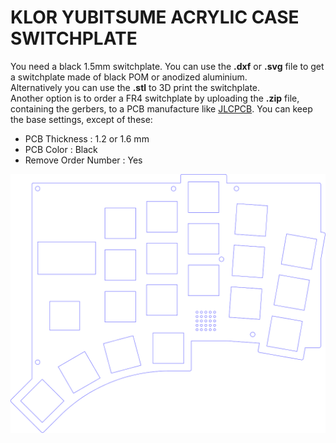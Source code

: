 # KLOR YUBITSUME ACRYLIC CASE SWITCHPLATE

You need a black 1.5mm switchplate. You can use the **.dxf** or **.svg** file to get a switchplate made of black POM or anodized aluminium.\
Alternatively you can use the **.stl** to 3D print the switchplate.\
Another option is to order a FR4 switchplate by uploading the **.zip** file, containing the gerbers, to a PCB manufacture like [JLCPCB](https://cart.jlcpcb.com/quote).
You can keep the base settings, except of these:

- PCB Thickness : 1.2 or 1.6 mm
- PCB Color : Black
- Remove Order Number : Yes

![switchplate preview](KLOR_yubitsume_acrylic_case_switchplate.svg)